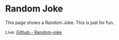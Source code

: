 # Random Joke

This page shows a Random Joke. This is just for fun.

Live: [Github - Random-joke](https://sldrago.github.io/Random-joke/)
